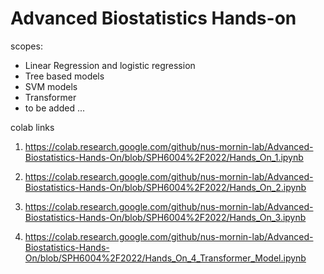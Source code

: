 # Advanced Biostatistics Hands-on

scopes:
  * Linear Regression and logistic regression
  * Tree based models
  * SVM models
  * Transformer
  * to be added ... 
  
colab links
1.  https://colab.research.google.com/github/nus-mornin-lab/Advanced-Biostatistics-Hands-On/blob/SPH6004%2F2022/Hands_On_1.ipynb

2.  https://colab.research.google.com/github/nus-mornin-lab/Advanced-Biostatistics-Hands-On/blob/SPH6004%2F2022/Hands_On_2.ipynb

3.  https://colab.research.google.com/github/nus-mornin-lab/Advanced-Biostatistics-Hands-On/blob/SPH6004%2F2022/Hands_On_3.ipynb

4.  https://colab.research.google.com/github/nus-mornin-lab/Advanced-Biostatistics-Hands-On/blob/SPH6004%2F2022/Hands_On_4_Transformer_Model.ipynb